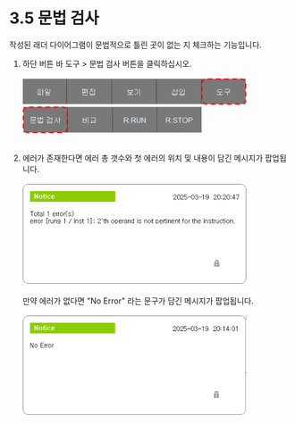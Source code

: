 # 3.5 문법 검사
작성된 래더 다이어그램이 문법적으로 틀린 곳이 없는 지 체크하는 기능입니다.

1. 하단 버튼 바 도구 > 문법 검사 버튼을 클릭하십시오.<br><br>
    <img src="../_assets/f_btn_tool.png" width ="400" ><br>
    <img src="../_assets/f_btn_chk_syntax.png" width ="320" ><br><br>

2. 에러가 존재한다면 에러 총 갯수와 첫 에러의 위치 및 내용이 담긴 메시지가 팝업됩니다.<br><br>
    <img src="../_assets/error_message.png" width ="400" ><br><br>
    만약 에러가 없다면 "No Error" 라는 문구가 담긴 메시지가 팝업됩니다.<br><br>
    <img src="../_assets/no_error_message.png" width ="400" ><br>
